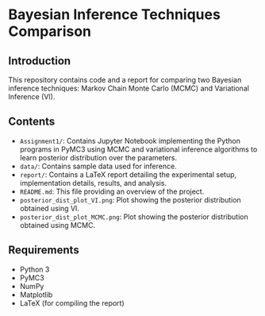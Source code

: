 # Bayesian Inference Techniques Comparison

## Introduction

This repository contains code and a report for comparing two Bayesian inference techniques: Markov Chain Monte Carlo (MCMC) and Variational Inference (VI). 

## Contents

- `Assignment1/`: Contains Jupyter Notebook implementing the Python programs in PyMC3 using MCMC and variational inference algorithms to learn posterior distribution over the parameters.
- `data/`: Contains sample data used for inference.
- `report/`: Contains a LaTeX report detailing the experimental setup, implementation details, results, and analysis.
- `README.md`: This file providing an overview of the project.
- `posterior_dist_plot_VI.png`: Plot showing the posterior distribution obtained using VI.
- `posterior_dist_plot_MCMC.png`: Plot showing the posterior distribution obtained using MCMC.

## Requirements

- Python 3
- PyMC3
- NumPy
- Matplotlib
- LaTeX (for compiling the report)

